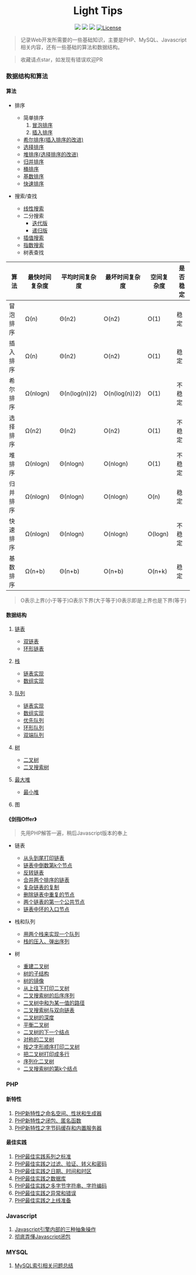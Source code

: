 <h1 align="center">Light Tips</h1>

<p align="center">
<a href="https://github.com/xx19941215/webBlog"><img src="https://img.shields.io/github/forks/xx19941215/webBlog.svg"></a>
<a href="https://github.com/xx19941215/webBlog"><img src="https://img.shields.io/github/stars/xx19941215/webBlog.svg"></a>
<a href="https://github.com/xx19941215/webBlog"><img src="https://img.shields.io/badge/php-7.0%2B-blue.svg""></a>
<a href="https://opensource.org/licenses/MIT"><img src="https://img.shields.io/cocoapods/l/AFNetworking.svg" alt="License"></a>
</p>

> 记录Web开发所需要的一些基础知识，主要是PHP、MySQL、Javascript相关内容，还有一些基础的算法和数据结构。

> 收藏请点star，如发现有错误欢迎PR

### 数据结构和算法

#### 算法
- 排序
  - 简单排序
    1. [冒泡排序](algorithm/sort/bubbleSort/bubbleSort.php)
    2. [插入排序](algorithm/sort/insertionSort/insertionSort.php)
  - [希尔排序(插入排序的改进)](algorithm/sort/shellSort/shellSort.php)
  - [选择排序](algorithm/sort/selectionSort/selectionSort.php)
  - [堆排序(选择排序的改进)](algorithm/sort/heapSort/heapSort.php)
  - [归并排序](algorithm/sort/mergeSort/mergeSort.php)
  - [桶排序](algorithm/sort/bucketSort/bucketSort.php)
  - [基数排序](algorithm/sort/radixSort/radixSort.php)
  - [快速排序](algorithm/sort/quickSort/quickSort.php)

- 搜索/查找
  - [线性搜索](algorithm/search/linearSearch.php)
  - 二分搜索
    - [迭代版](algorithm/search/binarySearch.php)
    - [递归版](algorithm/search/binarySearchRecursion.php)
  - [插值搜索](algorithm/search/interpolationSearch.php)
  - [指数搜索](algorithm/search/exponentialSearch.php)
  - 树表查找

|算法|最快时间复杂度|平均时间复杂度|最坏时间复杂度|空间复杂度|是否稳定
|--|--|--|--|--|--|
|冒泡排序|Ω(n)|Θ(n2)|O(n2)|O(1)|稳定
|插入排序|Ω(n)|Θ(n2)|O(n2)|O(1)|稳定
|希尔排序|Ω(nlogn)|Θ(n(log(n))2)|O(n(log(n))2)|O(1)|不稳定
|选择排序|Ω(n2)|Θ(n2)|O(n2)|O(1)|不稳定
|堆排序|Ω(nlogn)|Θ(nlogn)|O(nlogn)|O(1)|不稳定
|归并排序|Ω(nlogn)|Θ(nlogn)|O(nlogn)|O(n)|稳定
|快速排序|Ω(nlogn)|Θ(nlogn)|O(nlogn)|O(logn)|不稳定
|基数排序|Ω(n+b)|Θ(n+b)|O(n+b)|O(n+k)|稳定

> O表示上界(小于等于)Ω表示下界(大于等于)Θ表示即是上界也是下界(等于)


#### 数据结构

1. [链表](dataStructure/LinkedList/LinkedList.php)
   - [双链表](dataStructure/DoubleLinkedList/DoubleLinkedList.php)
   - [环形链表](dataStructure/CircularLinkedList/CircularLinkedList.php)
2. [栈](dataStructure/Stack/StackInterface.php)
   - [链表实现](dataStructure/Stack/LinkedListStack.php)
   - [数组实现](dataStructure/Stack/ArrStack.php)
3. [队列](dataStructure/Queue/QueueInterface.php)
   - [链表实现](dataStructure/Queue/LinkedListQueue.php)
   - [数组实现](dataStructure/Queue/ArrQueue.php)
   - [优先队列](dataStructure/Queue/LinkedListPriorityQueue.php)
   - [环形队列](dataStructure/Queue/CircularQueue.php)
   - [双端队列](dataStructure/Queue/LinkedListDeQueue.php)   
4. [树](dataStructure/Tree/Tree.php)
   - [二叉树](dataStructure/Tree/BinaryTree.php)
   - [二叉搜索树](dataStructure/Tree/BST.php)

5. [最大堆](dataStructure/Heap/MaxHeap.php)
   - [最小堆](dataStructure/Heap/MinHeap.php)

6. 图

   
#### 《剑指Offer》

> 先用PHP解答一遍，稍后Javascript版本的奉上

- 链表
  - [从头到尾打印链表](offer/LinkedList/1.php)
  - [链表中倒数第k个节点](offer/LinkedList/2.php)
  - [反转链表](offer/LinkedList/3.php)
  - [合并两个排序的链表](offer/LinkedList/4.php)
  - [复杂链表的复制](offer/LinkedList/5.php)
  - [删除链表中重复的节点](offer/LinkedList/6.php)
  - [两个链表的第一个公共节点](offer/LinkedList/7.php)
  - [链表中环的入口节点](offer/LinkedList/8.php)
  
- 栈和队列 
  - [用两个栈来实现一个队列](offer/Stack&Queue/2.php)
  - [栈的压入、弹出序列](offer/Stack&Queue/1.php)

- 树
  - [重建二叉树](offer/Tree/1.php)
  - [树的子结构](offer/Tree/2.php)
  - [树的镜像](offer/Tree/3.php)
  - [从上往下打印二叉树](offer/Tree/4.php)
  - [二叉搜索树的后序序列](offer/Tree/5.php)
  - [二叉树中和为某一值的路径](offer/Tree/6.php)
  - [二叉搜索树与双向链表](offer/Tree/7.php)
  - [二叉树的深度](offer/Tree/8.php)
  - [平衡二叉树](offer/Tree/9.php)
  - [二叉树的下一个结点](offer/Tree/10.php)
  - [对称的二叉树](offer/Tree/11.php)
  - [按之字形顺序打印二叉树](offer/Tree/12.php)
  - [把二叉树打印成多行](offer/Tree/13.php)
  - [序列化二叉树](offer/Tree/14.php)
  - [二叉搜索树的第k个结点](offer/Tree/15.php)


### PHP

#### 新特性
1. [PHP新特性之命名空间、性状和生成器](https://github.com/xx19941215/webBlog/issues/1)
2. [PHP新特性之闭包、匿名函数](https://github.com/xx19941215/webBlog/issues/2)
3. [PHP新特性之字节码缓存和内置服务器](https://github.com/xx19941215/webBlog/issues/3)

#### 最佳实践

1. [PHP最佳实践系列之标准](https://github.com/xx19941215/webBlog/issues/4)
2. [PHP最佳实践之过滤、验证、转义和密码](https://github.com/xx19941215/webBlog/issues/5)
3. [PHP最佳实践之日期、时间和时区](https://github.com/xx19941215/webBlog/issues/6)
4. [PHP最佳实践之数据库](https://github.com/xx19941215/webBlog/issues/7)
5. [PHP最佳实践之多字节字符串、字符编码](https://github.com/xx19941215/webBlog/issues/8)
6. [PHP最佳实践之异常和错误](https://github.com/xx19941215/webBlog/issues/11)
7. [PHP最佳实践之上线准备](https://github.com/xx19941215/webBlog/issues/12)


### Javascript
1. [Javascript引擎内部的三种抽象操作](https://github.com/xx19941215/webBlog/issues/9)
2. [彻底弄懂Javascript闭包](https://github.com/xx19941215/webBlog/issues/10)

### MYSQL
1. [MySQL索引相关问题总结](https://github.com/xx19941215/webBlog/issues/13)
